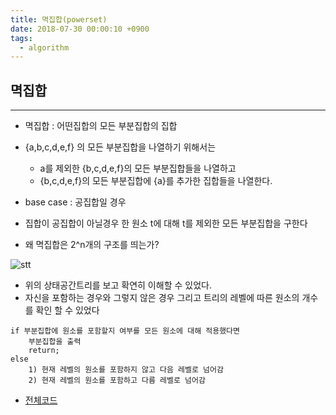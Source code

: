 ```yaml
---
title: 멱집합(powerset)
date: 2018-07-30 00:00:10 +0900
tags:
  - algorithm
---
```



## 멱집합
---

- 멱집합 : 어떤집합의 모든 부분집합의 집합

- {a,b,c,d,e,f} 의 모든 부분집합을 나열하기 위해서는
  - a를 제외한 {b,c,d,e,f}의 모든 부분집합들을 나열하고
  - {b,c,d,e,f}의 모든 부분집합에 {a}를 추가한 집합들을 나열한다.

- base case : 공집합일 경우
- 집합이 공집합이 아닐경우 한 원소 t에 대해 t를 제외한 모든 부분집합을 구한다
- 왜 멱집합은 2^n개의 구조를 띄는가?

![stt](https://user-images.githubusercontent.com/33478245/43435638-6b6c9fe4-9470-11e8-87ff-36d995f1ad4b.jpg)

- 위의 상태공간트리를 보고 확연히 이해할 수 있었다.
- 자신을 포함하는 경우와 그렇지 않은 경우 그리고 트리의 레벨에 따른 원소의 개수를 확인 할 수 있었다

```
if 부분집합에 원소를 포함할지 여부를 모든 원소에 대해 적용했다면
    부분집합을 출력
    return;
else
    1) 현재 레벨의 원소를 포함하지 않고 다음 레벨로 넘어감
    2) 현재 레벨의 원소를 포함하고 다름 레벨로 넘어감
```

- [전체코드](https://github.com/S-Onix/algorithme_Training/blob/master/src/recursion/RecursionPowerset.java)
